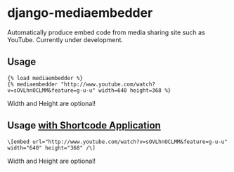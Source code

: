 # django-mediaembedder

Automatically produce embed code from media sharing site such as YouTube.  Currently under development.

## Usage

	{% load mediaembedder %}
    {% mediaembedder "http://www.youtube.com/watch?v=sOVLhnOCLMM&feature=g-u-u" width=640 height=368 %}

Width and Height are optional!

## Usage [with Shortcode Application](https://github.com/CJ-Jackson/django-shortcode)

	\[embed url="http://www.youtube.com/watch?v=sOVLhnOCLMM&feature=g-u-u" width="640" height="368" /\]

Width and Height are optional!

